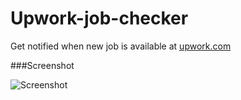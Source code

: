 # Upwork-job-checker
Get notified when new job is available at [upwork.com](https://www.upwork.com/)


###Screenshot

![Screenshot](http://i.imgur.com/GoE8gp4.jpg)
